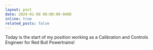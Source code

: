 ```yaml
---
layout: post
date: 2024-01-08 08:00:00-0400
inline: true
related_posts: false
---
```


Today is the start of my position working as a Calibration and Controls Engineer for Red Bull Powertrains!